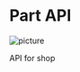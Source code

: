 Part API
===================

![picture](/km-shop/data/api/Screenshot_2022-11-09_at_15.07.03.png)

API for shop